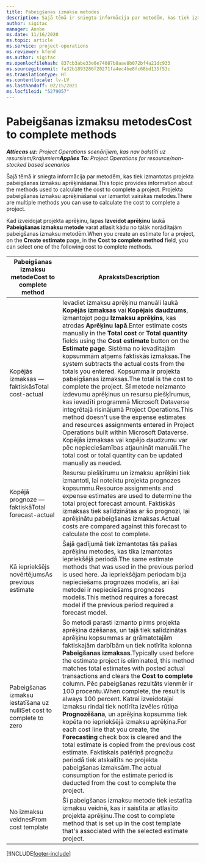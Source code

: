```yaml
---
title: Pabeigšanas izmaksu metodes
description: Šajā tēmā ir sniegta informācija par metodēm, kas tiek izmantotas projekta pabeigšanas izmaksu aprēķināšanai.
author: sigitac
manager: Annbe
ms.date: 11/16/2020
ms.topic: article
ms.service: project-operations
ms.reviewer: kfend
ms.author: sigitac
ms.openlocfilehash: 837cb3abe33e6e74087b8aae8b072bf4a21dc933
ms.sourcegitcommit: fa32b1893286f20271fa4ec4be8fc68bd135f53c
ms.translationtype: HT
ms.contentlocale: lv-LV
ms.lasthandoff: 02/15/2021
ms.locfileid: "5279057"
---
```

# <a name="cost-to-complete-methods"></a><span data-ttu-id="95be2-103">Pabeigšanas izmaksu metodes</span><span class="sxs-lookup"><span data-stu-id="95be2-103">Cost to complete methods</span></span>

<span data-ttu-id="95be2-104">_**Attiecas uz:** Project Operations scenārijiem, kas nav balstīti uz resursiem/krājumiem_</span><span class="sxs-lookup"><span data-stu-id="95be2-104">_**Applies To:** Project Operations for resource/non-stocked based scenarios_</span></span>

<span data-ttu-id="95be2-105">Šajā tēmā ir sniegta informācija par metodēm, kas tiek izmantotas projekta pabeigšanas izmaksu aprēķināšanai.</span><span class="sxs-lookup"><span data-stu-id="95be2-105">This topic provides information about the methods used to calculate the cost to complete a project.</span></span> <span data-ttu-id="95be2-106">Projekta pabeigšanas izmaksu aprēķināšanai var izmantot vairākas metodes.</span><span class="sxs-lookup"><span data-stu-id="95be2-106">There are multiple methods you can use to calculate the cost to complete a project.</span></span> 

<span data-ttu-id="95be2-107">Kad izveidojat projekta aprēķinu, lapas **Izveidot aprēķinu** laukā **Pabeigšanas izmaksu metode** varat atlasīt kādu no tālāk norādītajām pabeigšanas izmaksu metodēm.</span><span class="sxs-lookup"><span data-stu-id="95be2-107">When you create an estimate for a project, on the **Create estimate** page, in the **Cost to complete method** field, you can select one of the following cost to complete methods.</span></span>

| <span data-ttu-id="95be2-108">Pabeigšanas izmaksu metode</span><span class="sxs-lookup"><span data-stu-id="95be2-108">Cost to complete method</span></span>    | <span data-ttu-id="95be2-109">Apraksts</span><span class="sxs-lookup"><span data-stu-id="95be2-109">Description</span></span>                                                                                                                                                                                                                                                                                                                                                                                                                                                                                        |
|------------------------------|----------------------------------------------------------------------------------------------------------------------------------------------------------------------------------------------------------------------------------------------------------------------------------------------------------------------------------------------------------------------------------------------------------------------------------------------------------------------------------------------------|
| <span data-ttu-id="95be2-110">Kopējās izmaksas — faktiskās</span><span class="sxs-lookup"><span data-stu-id="95be2-110">Total cost-actual</span></span>            | <span data-ttu-id="95be2-111">Ievadiet izmaksu aprēķinu manuāli laukā **Kopējās izmaksas** vai **Kopējais daudzums**, izmantojot pogu **Izmaksu aprēķins**, kas atrodas **Aprēķinu lapā**.</span><span class="sxs-lookup"><span data-stu-id="95be2-111">Enter estimate costs manually in the **Total cost** or **Total quantity** fields using the **Cost estimate** button on the **Estimate page**.</span></span> <span data-ttu-id="95be2-112">Sistēma no ievadītajām kopsummām atņems faktiskās izmaksas.</span><span class="sxs-lookup"><span data-stu-id="95be2-112">The system subtracts the actual costs from the totals you entered.</span></span> <span data-ttu-id="95be2-113">Kopsumma ir projekta pabeigšanas izmaksas.</span><span class="sxs-lookup"><span data-stu-id="95be2-113">The total is the cost to complete the project.</span></span> <span data-ttu-id="95be2-114">Šī metode neizmanto izdevumu aprēķinus un resursu piešķīrumus, kas ievadīti programmā Microsoft Dataverse integrētajā risinājumā Project Operations.</span><span class="sxs-lookup"><span data-stu-id="95be2-114">This method doesn't use the expense estimates and resources assignments entered in Project Operations built within Microsoft Dataverse.</span></span> <span data-ttu-id="95be2-115">Kopējās izmaksas vai kopējo daudzumu var pēc nepieciešamības atjaunināt manuāli.</span><span class="sxs-lookup"><span data-stu-id="95be2-115">The total cost or total quantity can be updated manually as needed.</span></span>  |
| <span data-ttu-id="95be2-116">Kopējā prognoze — faktiskā</span><span class="sxs-lookup"><span data-stu-id="95be2-116">Total forecast-actual</span></span>        | <span data-ttu-id="95be2-117">Resursu piešķīrumu un izmaksu aprēķini tiek izmantoti, lai noteiktu projekta prognozes kopsummu.</span><span class="sxs-lookup"><span data-stu-id="95be2-117">Resource assignments and expense estimates are used to determine the total project forecast amount.</span></span> <span data-ttu-id="95be2-118">Faktiskās izmaksas tiek salīdzinātas ar šo prognozi, lai aprēķinātu pabeigšanas izmaksas.</span><span class="sxs-lookup"><span data-stu-id="95be2-118">Actual costs are compared against this forecast to calculate the cost to complete.</span></span>                                                                                                                                                                                                                                                                          |
| <span data-ttu-id="95be2-119">Kā iepriekšējs novērtējums</span><span class="sxs-lookup"><span data-stu-id="95be2-119">As previous estimate</span></span>         | <span data-ttu-id="95be2-120">Šajā gadījumā tiek izmantotas tās pašas aprēķinu metodes, kas tika izmantotas iepriekšējā periodā.</span><span class="sxs-lookup"><span data-stu-id="95be2-120">The same estimate methods that was used in the previous period is used here.</span></span> <span data-ttu-id="95be2-121">Ja iepriekšējam periodam bija nepieciešams prognozes modelis, arī šai metodei ir nepieciešams prognozes modelis.</span><span class="sxs-lookup"><span data-stu-id="95be2-121">This method requires a forecast model if the previous period required a forecast model.</span></span>                                                                                                                                                                                                                                                                                                                           |
| <span data-ttu-id="95be2-122">Pabeigšanas izmaksu iestatīšana uz nulli</span><span class="sxs-lookup"><span data-stu-id="95be2-122">Set cost to complete to zero</span></span> | <span data-ttu-id="95be2-123">Šo metodi parasti izmanto pirms projekta aprēķina dzēšanas, un tajā tiek salīdzinātas aprēķinu kopsummas ar grāmatotajām faktiskajām darbībām un tiek notīrīta kolonna **Pabeigšanas izmaksas**.</span><span class="sxs-lookup"><span data-stu-id="95be2-123">Typically used before the estimate project is eliminated, this method matches total estimates with posted actual transactions and clears the **Cost to complete** column.</span></span> <span data-ttu-id="95be2-124">Pēc pabeigšanas rezultāts vienmēr ir 100 procentu.</span><span class="sxs-lookup"><span data-stu-id="95be2-124">When complete, the result is always 100 percent.</span></span> <span data-ttu-id="95be2-125">Katrai izveidotajai izmaksu rindai tiek notīrīta izvēles rūtiņa **Prognozēšana**, un aprēķina kopsumma tiek kopēta no iepriekšējā izmaksu aprēķina.</span><span class="sxs-lookup"><span data-stu-id="95be2-125">For each cost line that you create, the **Forecasting** check box is cleared and the total estimate is copied from the previous cost estimate.</span></span> <span data-ttu-id="95be2-126">Faktiskais patēriņš prognožu periodā tiek atskaitīts no projekta pabeigšanas izmaksām.</span><span class="sxs-lookup"><span data-stu-id="95be2-126">The actual consumption for the estimate period is deducted from the cost to complete the project.</span></span>              |
| <span data-ttu-id="95be2-127">No izmaksu veidnes</span><span class="sxs-lookup"><span data-stu-id="95be2-127">From cost template</span></span>           | <span data-ttu-id="95be2-128">Šī pabeigšanas izmaksu metode tiek iestatīta izmaksu veidnē, kas ir saistīta ar atlasīto projekta aprēķinu.</span><span class="sxs-lookup"><span data-stu-id="95be2-128">The cost to complete method that is set up in the cost template that's associated with the selected estimate project.</span></span>                                                                                                                                                                                                                                                                                                                                                                          |


[!INCLUDE[footer-include](../includes/footer-banner.md)]